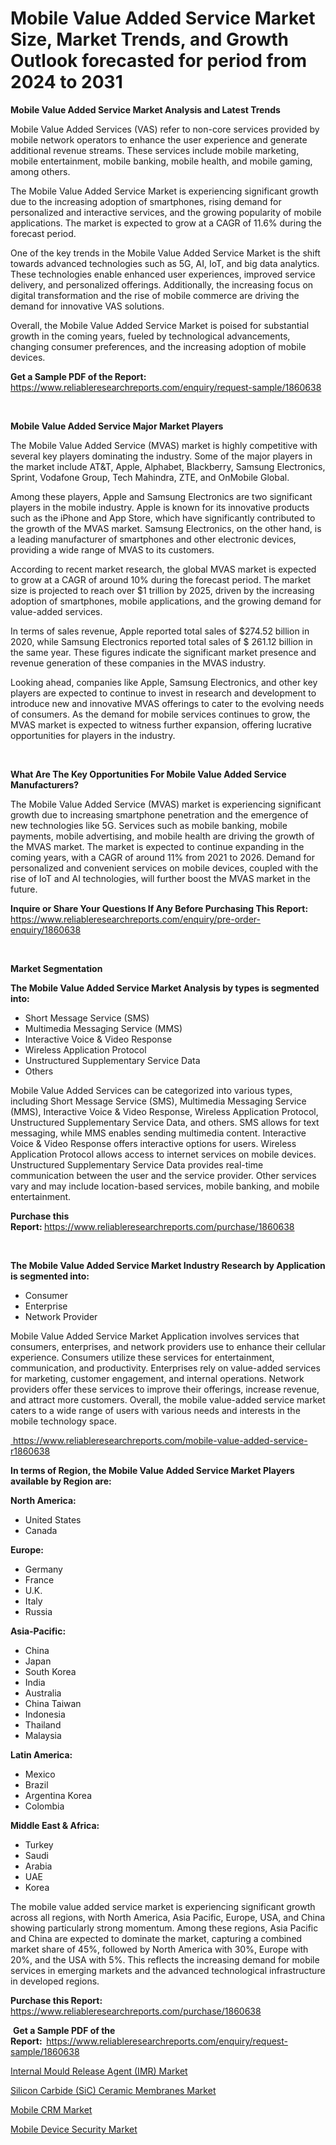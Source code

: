 <p><h1>Mobile Value Added Service Market Size, Market Trends, and Growth Outlook forecasted for period from 2024 to 2031</h1></p><p><strong>Mobile Value Added Service Market Analysis and Latest Trends</strong></p>
<p><p>Mobile Value Added Services (VAS) refer to non-core services provided by mobile network operators to enhance the user experience and generate additional revenue streams. These services include mobile marketing, mobile entertainment, mobile banking, mobile health, and mobile gaming, among others.</p><p>The Mobile Value Added Service Market is experiencing significant growth due to the increasing adoption of smartphones, rising demand for personalized and interactive services, and the growing popularity of mobile applications. The market is expected to grow at a CAGR of 11.6% during the forecast period.</p><p>One of the key trends in the Mobile Value Added Service Market is the shift towards advanced technologies such as 5G, AI, IoT, and big data analytics. These technologies enable enhanced user experiences, improved service delivery, and personalized offerings. Additionally, the increasing focus on digital transformation and the rise of mobile commerce are driving the demand for innovative VAS solutions.</p><p>Overall, the Mobile Value Added Service Market is poised for substantial growth in the coming years, fueled by technological advancements, changing consumer preferences, and the increasing adoption of mobile devices.</p></p>
<p><strong>Get a Sample PDF of the Report:&nbsp;</strong> <a href="https://www.reliableresearchreports.com/enquiry/request-sample/1860638">https://www.reliableresearchreports.com/enquiry/request-sample/1860638</a></p>
<p>&nbsp;</p>
<p><strong>Mobile Value Added Service Major Market Players</strong></p>
<p><p>The Mobile Value Added Service (MVAS) market is highly competitive with several key players dominating the industry. Some of the major players in the market include AT&T, Apple, Alphabet, Blackberry, Samsung Electronics, Sprint, Vodafone Group, Tech Mahindra, ZTE, and OnMobile Global.</p><p>Among these players, Apple and Samsung Electronics are two significant players in the mobile industry. Apple is known for its innovative products such as the iPhone and App Store, which have significantly contributed to the growth of the MVAS market. Samsung Electronics, on the other hand, is a leading manufacturer of smartphones and other electronic devices, providing a wide range of MVAS to its customers.</p><p>According to recent market research, the global MVAS market is expected to grow at a CAGR of around 10% during the forecast period. The market size is projected to reach over $1 trillion by 2025, driven by the increasing adoption of smartphones, mobile applications, and the growing demand for value-added services.</p><p>In terms of sales revenue, Apple reported total sales of $274.52 billion in 2020, while Samsung Electronics reported total sales of $ 261.12 billion in the same year. These figures indicate the significant market presence and revenue generation of these companies in the MVAS industry.</p><p>Looking ahead, companies like Apple, Samsung Electronics, and other key players are expected to continue to invest in research and development to introduce new and innovative MVAS offerings to cater to the evolving needs of consumers. As the demand for mobile services continues to grow, the MVAS market is expected to witness further expansion, offering lucrative opportunities for players in the industry.</p></p>
<p>&nbsp;</p>
<p><strong>What Are The Key Opportunities For Mobile Value Added Service Manufacturers?</strong></p>
<p><p>The Mobile Value Added Service (MVAS) market is experiencing significant growth due to increasing smartphone penetration and the emergence of new technologies like 5G. Services such as mobile banking, mobile payments, mobile advertising, and mobile health are driving the growth of the MVAS market. The market is expected to continue expanding in the coming years, with a CAGR of around 11% from 2021 to 2026. Demand for personalized and convenient services on mobile devices, coupled with the rise of IoT and AI technologies, will further boost the MVAS market in the future.</p></p>
<p><strong>Inquire or Share Your Questions If Any Before Purchasing This Report:</strong> <a href="https://www.reliableresearchreports.com/enquiry/pre-order-enquiry/1860638">https://www.reliableresearchreports.com/enquiry/pre-order-enquiry/1860638</a></p>
<p>&nbsp;</p>
<p><strong>Market Segmentation</strong></p>
<p><strong>The Mobile Value Added Service Market Analysis by types is segmented into:</strong></p>
<p><ul><li>Short Message Service (SMS)</li><li>Multimedia Messaging Service (MMS)</li><li>Interactive Voice & Video Response</li><li>Wireless Application Protocol</li><li>Unstructured Supplementary Service Data</li><li>Others</li></ul></p>
<p><p>Mobile Value Added Services can be categorized into various types, including Short Message Service (SMS), Multimedia Messaging Service (MMS), Interactive Voice & Video Response, Wireless Application Protocol, Unstructured Supplementary Service Data, and others. SMS allows for text messaging, while MMS enables sending multimedia content. Interactive Voice & Video Response offers interactive options for users. Wireless Application Protocol allows access to internet services on mobile devices. Unstructured Supplementary Service Data provides real-time communication between the user and the service provider. Other services vary and may include location-based services, mobile banking, and mobile entertainment.</p></p>
<p><strong>Purchase this Report:&nbsp;</strong><a href="https://www.reliableresearchreports.com/purchase/1860638">https://www.reliableresearchreports.com/purchase/1860638</a></p>
<p>&nbsp;</p>
<p><strong>The Mobile Value Added Service Market Industry Research by Application is segmented into:</strong></p>
<p><ul><li>Consumer</li><li>Enterprise</li><li>Network Provider</li></ul></p>
<p><p>Mobile Value Added Service Market Application involves services that consumers, enterprises, and network providers use to enhance their cellular experience. Consumers utilize these services for entertainment, communication, and productivity. Enterprises rely on value-added services for marketing, customer engagement, and internal operations. Network providers offer these services to improve their offerings, increase revenue, and attract more customers. Overall, the mobile value-added service market caters to a wide range of users with various needs and interests in the mobile technology space.</p></p>
<p><a href="https://www.reliableresearchreports.com/mobile-value-added-service-r1860638">&nbsp;https://www.reliableresearchreports.com/mobile-value-added-service-r1860638</a></p>
<p><strong>In terms of Region, the Mobile Value Added Service Market Players available by Region are:</strong></p>
<p>
    <p> <strong> North America: </strong>
        <ul>
            <li>United States</li>
            <li>Canada</li>
        </ul>
        </p> 
    <p> <strong> Europe: </strong>
        <ul>
            <li>Germany</li>
            <li>France</li>
            <li>U.K.</li>
            <li>Italy</li>
            <li>Russia</li>
        </ul>
        </p> 
    <p> <strong> Asia-Pacific: </strong>
        <ul>
            <li>China</li>
            <li>Japan</li>
            <li>South Korea</li>
            <li>India</li>
            <li>Australia</li>
            <li>China Taiwan</li>
            <li>Indonesia</li>
            <li>Thailand</li>
            <li>Malaysia</li>
        </ul>
        </p> 
    <p> <strong> Latin America: </strong>
        <ul>
            <li>Mexico</li>
            <li>Brazil</li>
            <li>Argentina Korea</li>
            <li>Colombia</li>
        </ul>
        </p> 
    <p> <strong> Middle East & Africa: </strong>
        <ul>
            <li>Turkey</li>
            <li>Saudi</li>
            <li>Arabia</li>
            <li>UAE</li>
            <li>Korea</li>
        </ul>
    </p>
    </p>
<p><p>The mobile value added service market is experiencing significant growth across all regions, with North America, Asia Pacific, Europe, USA, and China showing particularly strong momentum. Among these regions, Asia Pacific and China are expected to dominate the market, capturing a combined market share of 45%, followed by North America with 30%, Europe with 20%, and the USA with 5%. This reflects the increasing demand for mobile services in emerging markets and the advanced technological infrastructure in developed regions.</p></p>
<p><strong>Purchase this Report: </strong><a href="https://www.reliableresearchreports.com/purchase/1860638">https://www.reliableresearchreports.com/purchase/1860638</a></p>
<p>&nbsp;<strong>Get a Sample PDF of the Report:&nbsp;&nbsp;</strong><a href="https://www.reliableresearchreports.com/enquiry/request-sample/1860638">https://www.reliableresearchreports.com/enquiry/request-sample/1860638</a></p>
<p><strong></strong></p>
<p><p><a href="https://issuu.com/reportprime-2/docs/internal-mould-release-agent-imr-market-size-2030.">Internal Mould Release Agent (IMR) Market</a></p><p><a href="https://issuu.com/reportprime-2/docs/silicon-carbide-sic-ceramic-membranes-market-size-">Silicon Carbide (SiC) Ceramic Membranes Market</a></p><p><a href="https://github.com/mbisetmhermsr/Market-Research-Report-List-2/blob/main/mobile-crm-market.md">Mobile CRM Market</a></p><p><a href="https://github.com/cameroneffertz/Market-Research-Report-List-1/blob/main/mobile-device-security-market.md">Mobile Device Security Market</a></p></p>